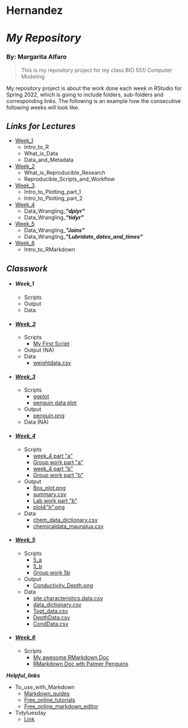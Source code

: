 # Hernandez
# _My Repository_
### By: Margarita Alfaro

>This is my repository project for my class BIO 551/ Computer Modeling

My repository project is about the work done each week in RStudio for Spring 2022, which is going to include folders, sub-folders and corresponding links. The following is an example how the consecutive following weeks will look like. 

## **_Links for Lectures_**
  * [Week_1](https://github.com/Biol551-CSUN/Spring-2022/tree/main/Week_1)
    * Intro_to_R
    * What_is_Data
    * Data_and_Metadata
  * [Week_2](https://github.com/Biol551-CSUN/Spring-2022/tree/main/Week_2)
    * What_is_Reproducible_Research
    * Reproducible_Scripts_and_Workflow
  * [Week_3](https://github.com/Biol551-CSUN/Spring-2022/tree/main/Week_3)
    * Intro_to_Plotting_part_1
    * Intro_to_Plotting_part_2
  * [Week_4](https://github.com/Biol551-CSUN/Spring-2022/tree/main/Week_4)
    * Data_Wrangling_**_"dplyr"_**
    * Data_Wrangling_**_"tidyr"_**
  * [Week_5](https://github.com/Biol551-CSUN/Spring-2022/tree/main/Week_5)
    * Data_Wrangling_**_"Joins"_**
    * Data_Wrangling_**_"Lubridate_dates_and_times"_**
  * [Week_6](https://github.com/Biol551-CSUN/Spring-2022/tree/main/Week_6)
    * Intro_to_RMarkdown



## **_Classwork_**
* #### **_Week_1_**
  * Scripts
  * Output
  * Data

* #### [**_Week_2_**](https://github.com/Biol551-CSUN/Alfaro_Hernandez/tree/main/week_2)
  * Scripts
    * [My First Script](https://github.com/Biol551-CSUN/Alfaro_Hernandez/tree/main/week_2/scripts)
  * Output (NA)
  * Data
    * [weightdata.csv](https://github.com/Biol551-CSUN/Alfaro_Hernandez/tree/main/week_2/data)
    

* #### [**_Week_3_**](https://github.com/Biol551-CSUN/Alfaro_Hernandez/tree/main/Week_3)
  * Scripts
    * [ggplot](https://github.com/Biol551-CSUN/Alfaro_Hernandez/blob/main/Week_3/scripts/ggplot.R)
    * [penguin data plot](https://github.com/Biol551-CSUN/Alfaro_Hernandez/blob/main/Week_3/WEEK_3/output/penguin.png)
  * Output
    * [penguin.png](https://github.com/Biol551-CSUN/Alfaro_Hernandez/blob/main/Week_3/WEEK_3/output/penguin.png)
  * Data (NA)


* #### [**_Week_4_**](https://github.com/Biol551-CSUN/Alfaro_Hernandez/tree/main/week_4)
  * Scripts
    * [week_4 part "a"](https://github.com/Biol551-CSUN/Alfaro_Hernandez/blob/main/week_4/scripts/ScriptW4a.R)
    * [Group work part "a"](https://github.com/Biol551-CSUN/Alfaro_Hernandez/blob/main/week_4/scripts/groupworkW4a.R)
    * [week_4 part "b"](https://github.com/Biol551-CSUN/Alfaro_Hernandez/blob/main/week_4/scripts/ScriptW4b.R)
    * [Group work part "b"](https://github.com/Biol551-CSUN/Alfaro_Hernandez/blob/main/week_4/scripts/GroupworkW4b.R)
  * Output
    * [Box_plot.png](https://github.com/Biol551-CSUN/Alfaro_Hernandez/blob/main/week_4/output/Box_plot.png)
    * [summary.csv](https://github.com/Biol551-CSUN/Alfaro_Hernandez/blob/main/week_4/output/summary.csv)
    * [Lab work part "b"](https://github.com/Biol551-CSUN/Alfaro_Hernandez/blob/main/week_4/output/LabW4b.csv)
    * [plot4"b".png](https://github.com/Biol551-CSUN/Alfaro_Hernandez/blob/main/week_4/output/plot4b.png)
  * Data
    * [chem_data_dictionary.csv](https://github.com/Biol551-CSUN/Alfaro_Hernandez/blob/main/week_4/data/chem_data_dictionary.csv)
    * [chemicaldata_maunalua.csv](https://github.com/Biol551-CSUN/Alfaro_Hernandez/blob/main/week_4/data/chemicaldata_maunalua.csv)
  

* #### [**_Week_5_**](https://github.com/Biol551-CSUN/Alfaro_Hernandez/tree/main/week_5)
  * Scripts
    * [5_a](https://github.com/Biol551-CSUN/Alfaro_Hernandez/blob/main/week_5/scripts/5a.R)
    * [5_b](https://github.com/Biol551-CSUN/Alfaro_Hernandez/blob/main/week_5/scripts/5b.R)
    * [Group work 5b](https://github.com/Biol551-CSUN/Alfaro_Hernandez/blob/main/week_5/scripts/Groupwork5b.R)
  * Output
    * [Conductivity_Depth.png](https://github.com/Biol551-CSUN/Alfaro_Hernandez/blob/main/week_5/output/Conductivity_Depth.png)
  * Data
    * [site.characteristics.data.csv](https://github.com/Biol551-CSUN/Alfaro_Hernandez/blob/main/week_5/data/site.characteristics.data.csv)
    * [data_dictionary.csv](https://github.com/Biol551-CSUN/Alfaro_Hernandez/blob/main/week_5/data/data_dictionary.csv)
    * [Topt_data.csv](https://github.com/Biol551-CSUN/Alfaro_Hernandez/blob/main/week_5/data/Topt_data.csv)
    * [DepthData.csv](https://github.com/Biol551-CSUN/Alfaro_Hernandez/blob/main/week_5/data/DepthData.csv)
    * [CondData.csv](https://github.com/Biol551-CSUN/Alfaro_Hernandez/blob/main/week_5/data/CondData.csv)
    

* #### [**_Week_6_**](https://github.com/Biol551-CSUN/Alfaro_Hernandez/tree/main/week_6/scripts)
  * Scripts
    * [My awesome RMarkdown Doc](https://github.com/Biol551-CSUN/Alfaro_Hernandez/blob/main/week_6/scripts/w6a.Rmd)
    * [RMarkdown Doc wth Palmer Penguins](https://github.com/Biol551-CSUN/Alfaro_Hernandez/blob/main/week_6/scripts/week_6.Rmd)


**_Helpful_links_**
 * To_use_with_Markdown
    * [Markdown_guides](https://www.markdownguide.org/basic-syntax/)
    * [Free_online_tutorials](https://www.markdowntutorial.com/)
    * [Free_online_markdown_editor](https://dillinger.io/)
 * Tidytuesday    
    * [Link](https://github.com/rfordatascience/tidytuesday)
    